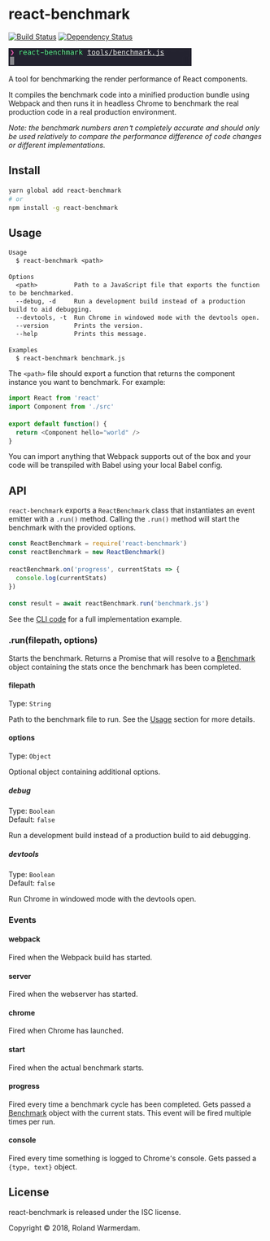 # react-benchmark

[![Build Status](https://travis-ci.org/Rowno/react-benchmark.svg?branch=master)](https://travis-ci.org/Rowno/react-benchmark)
[![Dependency Status](https://david-dm.org/Rowno/react-benchmark/status.svg)](https://david-dm.org/Rowno/react-benchmark)

![Demo](demo.gif)

A tool for benchmarking the render performance of React components.

It compiles the benchmark code into a minified production bundle using Webpack and then runs it in headless Chrome to benchmark the real production code in a real production environment.

_Note: the benchmark numbers aren՚t completely accurate and should only be used relatively to compare the performance difference of code changes or different implementations._

## Install

```sh
yarn global add react-benchmark
# or
npm install -g react-benchmark
```

## Usage

```
Usage
  $ react-benchmark <path>

Options
  <path>          Path to a JavaScript file that exports the function to be benchmarked.
  --debug, -d     Run a development build instead of a production build to aid debugging.
  --devtools, -t  Run Chrome in windowed mode with the devtools open.
  --version       Prints the version.
  --help          Prints this message.

Examples
  $ react-benchmark benchmark.js
```

The `<path>` file should export a function that returns the component instance you want to benchmark. For example:

```js
import React from 'react'
import Component from './src'

export default function() {
  return <Component hello="world" />
}
```

You can import anything that Webpack supports out of the box and your code will be transpiled with Babel using your local Babel config.

## API

`react-benchmark` exports a `ReactBenchmark` class that instantiates an event emitter with a `.run()` method. Calling the `.run()` method will start the benchmark with the provided options.

```js
const ReactBenchmark = require('react-benchmark')
const reactBenchmark = new ReactBenchmark()

reactBenchmark.on('progress', currentStats => {
  console.log(currentStats)
})

const result = await reactBenchmark.run('benchmark.js')
```

See the [CLI code](lib/cli.js) for a full implementation example.

### .run(filepath, options)

Starts the benchmark. Returns a Promise that will resolve to a [Benchmark](https://benchmarkjs.com/docs) object containing the stats once the benchmark has been completed.

#### filepath

Type: `String`

Path to the benchmark file to run. See the [Usage](#usage) section for more details.

#### options

Type: `Object`

Optional object containing additional options.

##### debug

Type: `Boolean`<br>
Default: `false`

Run a development build instead of a production build to aid debugging.

##### devtools

Type: `Boolean`<br>
Default: `false`

Run Chrome in windowed mode with the devtools open.

### Events

#### webpack

Fired when the Webpack build has started.

#### server

Fired when the webserver has started.

#### chrome

Fired when Chrome has launched.

#### start

Fired when the actual benchmark starts.

#### progress

Fired every time a benchmark cycle has been completed. Gets passed a [Benchmark](https://benchmarkjs.com/docs) object with the current stats. This event will be fired multiple times per run.

#### console

Fired every time something is logged to Chrome՚s console. Gets passed a `{type, text}` object.

## License

react-benchmark is released under the ISC license.

Copyright © 2018, Roland Warmerdam.
